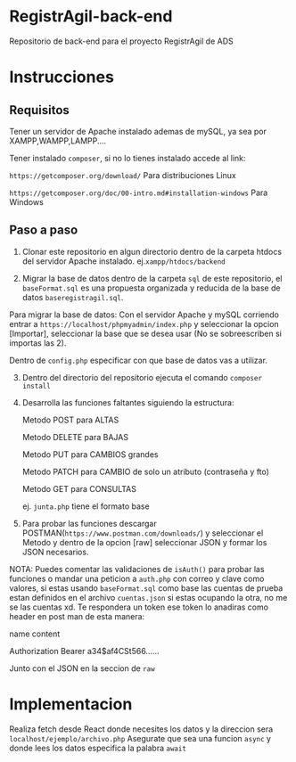 # RegistrAgil-back-end

Repositorio de back-end para el proyecto RegistrAgil de ADS

# Instrucciones

## Requisitos

Tener un servidor de Apache instalado ademas de mySQL, ya sea por XAMPP,WAMPP,LAMPP....

Tener instalado `composer`, si no lo tienes instalado accede al link:

`https://getcomposer.org/download/` Para distribuciones Linux

`https://getcomposer.org/doc/00-intro.md#installation-windows` Para Windows

## Paso a paso

1. Clonar este repositorio en algun directorio dentro de la carpeta htdocs del servidor Apache instalado. ej.`xampp/htdocs/backend`

2. Migrar la base de datos dentro de la carpeta `sql` de este repositorio, el `baseFormat.sql` es una propuesta organizada y reducida de la base de datos `baseregistragil.sql`.

Para migrar la base de datos: Con el servidor Apache y mySQL corriendo entrar a `https://localhost/phpmyadmin/index.php` y seleccionar la opcion [Importar], seleccionar la base que se desea usar (No se sobreescriben si importas las 2).

Dentro de `config.php` especificar con que base de datos vas a utilizar.

3. Dentro del directorio del repositorio ejecuta el comando `composer install`

4. Desarrolla las funciones faltantes siguiendo la estructura:

   Metodo POST para ALTAS

   Metodo DELETE para BAJAS

   Metodo PUT para CAMBIOS grandes

   Metodo PATCH para CAMBIO de solo un atributo (contraseña y fto)

   Metodo GET para CONSULTAS

   ej. `junta.php` tiene el formato base

5. Para probar las funciones descargar POSTMAN(`https://www.postman.com/downloads/`) y seleccionar el Metodo y dentro de la opcion [raw] seleccionar JSON y formar los JSON necesarios.

NOTA: Puedes comentar las validaciones de `isAuth()` para probar las funciones o mandar una peticion a `auth.php` con correo y clave como valores, si estas usando `baseFormat.sql` como base las cuentas de prueba estan definidos en el archivo `cuentas.json` si estas ocupando la otra, no me se las cuentas xd. Te respondera un token ese token lo anadiras como header en post man de esta manera:

name content

Authorization Bearer a34$af4CSt566......

Junto con el JSON en la seccion de `raw`

# Implementacion

Realiza fetch desde React donde necesites los datos y la direccion sera `localhost/ejemplo/archivo.php`
Asegurate que sea una funcion `async` y donde lees los datos especifica la palabra `await`
